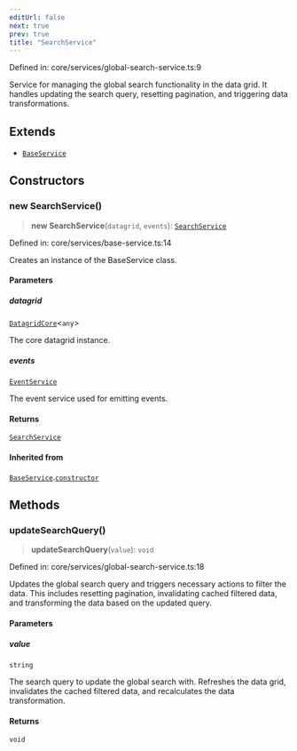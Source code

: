 ```yaml
---
editUrl: false
next: true
prev: true
title: "SearchService"
---
```


Defined in: core/services/global-search-service.ts:9

Service for managing the global search functionality in the data grid.
It handles updating the search query, resetting pagination, and triggering data transformations.

## Extends

- [`BaseService`](/api/classes/baseservice/)

## Constructors

### new SearchService()

> **new SearchService**(`datagrid`, `events`): [`SearchService`](/api/classes/searchservice/)

Defined in: core/services/base-service.ts:14

Creates an instance of the BaseService class.

#### Parameters

##### datagrid

[`DatagridCore`](/api/classes/datagridcore/)\<`any`\>

The core datagrid instance.

##### events

[`EventService`](/api/classes/eventservice/)

The event service used for emitting events.

#### Returns

[`SearchService`](/api/classes/searchservice/)

#### Inherited from

[`BaseService`](/api/classes/baseservice/).[`constructor`](/api/classes/baseservice/#constructors)

## Methods

### updateSearchQuery()

> **updateSearchQuery**(`value`): `void`

Defined in: core/services/global-search-service.ts:18

Updates the global search query and triggers necessary actions to filter the data.
This includes resetting pagination, invalidating cached filtered data, and transforming the data based on the updated query.

#### Parameters

##### value

`string`

The search query to update the global search with.
Refreshes the data grid, invalidates the cached filtered data, and recalculates the data transformation.

#### Returns

`void`
